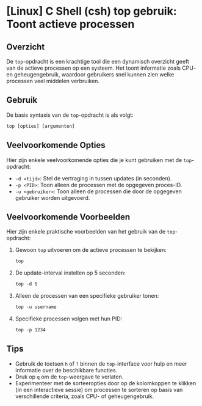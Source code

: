# [Linux] C Shell (csh) top gebruik: Toont actieve processen

## Overzicht
De `top`-opdracht is een krachtige tool die een dynamisch overzicht geeft van de actieve processen op een systeem. Het toont informatie zoals CPU- en geheugengebruik, waardoor gebruikers snel kunnen zien welke processen veel middelen verbruiken.

## Gebruik
De basis syntaxis van de `top`-opdracht is als volgt:

```csh
top [opties] [argumenten]
```

## Veelvoorkomende Opties
Hier zijn enkele veelvoorkomende opties die je kunt gebruiken met de `top`-opdracht:

- `-d <tijd>`: Stel de vertraging in tussen updates (in seconden).
- `-p <PID>`: Toon alleen de processen met de opgegeven proces-ID.
- `-u <gebruiker>`: Toon alleen de processen die door de opgegeven gebruiker worden uitgevoerd.

## Veelvoorkomende Voorbeelden
Hier zijn enkele praktische voorbeelden van het gebruik van de `top`-opdracht:

1. Gewoon `top` uitvoeren om de actieve processen te bekijken:
   ```csh
   top
   ```

2. De update-interval instellen op 5 seconden:
   ```csh
   top -d 5
   ```

3. Alleen de processen van een specifieke gebruiker tonen:
   ```csh
   top -u username
   ```

4. Specifieke processen volgen met hun PID:
   ```csh
   top -p 1234
   ```

## Tips
- Gebruik de toetsen `h` of `?` binnen de `top`-interface voor hulp en meer informatie over de beschikbare functies.
- Druk op `q` om de `top`-weergave te verlaten.
- Experimenteer met de sorteeropties door op de kolomkoppen te klikken (in een interactieve sessie) om processen te sorteren op basis van verschillende criteria, zoals CPU- of geheugengebruik.